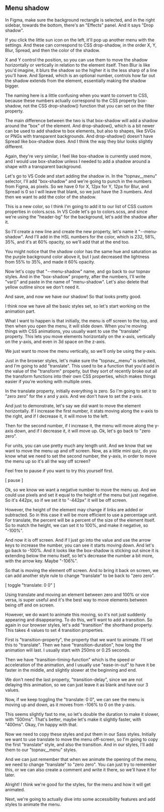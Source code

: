 ## Menu shadow

In Figma, make sure the background rectangle is selected, and in the right sidebar, towards the bottom, there's an "Effects" panel. And it says "Drop shadow".

If you click the little sun icon on the left, it'll pop up another menu with the settings. And these can correspond to CSS drop-shadow, in the order X, Y, Blur, Spread, and then the color of the shadow.

X and Y control the position, so you can use them to move the shadow horizontally or vertically in relation to the element itself. Then Blur is like you'd imagine, it blurs the shadow so the higher it is the less sharp of a line you'll have. And Spread, which is an optional number, controls how far out the shadow extends from the element, essentially making the shadow bigger.

The naming here is a little confusing when you want to convert to CSS, because these numbers actually correspond to the CSS property box-shadow, not the CSS drop-shadow() function that you can set on the filter property.

The main difference between the two is that box-shadow will add a shadow around the "box" of the element. And drop-shadow(), which is a bit newer can be used to add shadow to box elements, but also to shapes, like SVGs or PNGs with transparent backgrounds. And drop-shadow() doesn't have Spread like box-shadow does. And I think the way they blur looks slightly different.

Again, they're very similar, I feel like box-shadow is currently used more, and I would use box-shadow unless I needed to add a shadow around a shape with a transparent background.

Let's go to VS Code and start adding the shadow in. In the "topnav\_\_menu" selector, I'll add "box-shadow" and we're going to punch in the numbers from Figma, as pixels. So we have 0 for X, 12px for Y, 12px for Blur, and Spread is 0 so I will leave that blank, so we just have the 3 numbers. And then we want to add the color of the shadow.

This is a new color, so I think I'm going to add it to our list of CSS custom properties in colors.scss. In VS Code let's go to colors.scss, and since we're using the "header-bg" for the background, let's add the shadow after it.

So I'll create a new line and create the new property, let's name it "--menu-shadow". And I'll add in the HSL numbers for the color, which is 232, 58%, 35%, and it's at 60% opacity, so we'll add that at the end too.

You might notice that the shadow color has the same hue and saturation as the purple background color above it, but I just decreased the lightness from 55% to 35%, and made it 60% opacity.

Now let's copy that "--menu-shadow" name, and go back to our topnav styles. And in the "box-shadow" property, after the numbers, I'll write "var()" and paste in the name of "menu-shadow". Let's also delete that yellow outline since we don't need it.

And save, and now we have our shadow! So that looks pretty good.

I think now we have all the basic styles set, so let's start working on the animation part.

What I want to happen is that initially, the menu is off screen to the top, and then when you open the menu, it will slide down. When you're moving things with CSS animations, you usually want to use the "translate" property. This lets you move elements horizontally on the x-axis, vertically on the y-axis, and even in 3d space on the z-axis.

We just want to move the menu vertically, so we'll only be using the y-axis.

Just in the browser styles, let's make sure the "topnav\_\_menu" is selected, and I'm going to add "translate". This used to be a function that you'd add in the value of the "transform" property, but they sort of recently broke out all the transform functions into their own CSS properties, which makes things easier if you're working with multiple ones.

In the translate property, initially everything is zero. So I'm going to set it to "zero zero" for the x and y axis. And we don't have to set the z-axis.

And just to demonstrate, let's say we did want to move the element horizontally. If I increase the first number, it stats moving along the x-axis to the right, and if I decrease it, it will move to the left.

Then for the second number, if I increase it, the menu will move along the y-axis down, and if I decrease it, it will move up. Ok, let's go back to "zero zero".

For units, you can use pretty much any length unit. And we know that we want to move the menu up and off screen. Now, as a little mini quiz, do you know what we need to set the second number, the y-axis, in order to move the menu up so it's all the way off screen?

Feel free to pause if you want to try this yourself first.

[ pause ]

Ok, so we know we want a negative number to move the menu up. And we could use pixels and set it equal to the height of the menu but just negative. So it's 442px, so if we set it to "-442px" it will be off screen.

However, the height of the element may change if links are added or subtracted. So in this case it will be more efficient to use a percentage unit. For translate, the percent will be a percent of the size of the element itself. So to match the height, we can set it to 100%, and make it negative, so "-100%".

And now it is off screen. And if I just go into the value and use the arrow keys to increase the number, you can see it starts moving down. And let's go back to -100%. And it looks like the box-shadow is sticking out since it is extending below the menu itself, so let's decrease the number a bit more, with the arrow key. Maybe "-106%".

So that is moving the element off screen. And to bring it back on screen, we can add another style rule to change "translate" to be back to "zero zero".

[ toggle "translate: 0 0" ]

Using translate and moving an element between zero and 100% or vice versa, is super useful and it's the best way to move elements between being off and on screen.

However, we do want to animate this moving, so it's not just suddenly appearing and disappearing. To do this, we'll want to add a transition. So again in our browser styles, let's add "transition" the shorthand property. This takes 4 values to set 4 transition properties.

First is "transition-property", the property that we want to animate. I'll set this to "translate". Then we have "transition-duration", how long the animation will last. I usually start with 250ms or 0.25 seconds.

Then we have "transition-timing-function" which is the speed or acceleration of the animation, and I usually use "ease-in-out" to have it be faster in the middle, and slightly slower at the beginning and end.

We don't need the last property, "transition-delay", since we are not delaying this animation, so we can just leave it as blank and have our 3 values.

Now, if we keep toggling the "translate: 0 0", we can see the menu is moving up and down, as it moves from -106% to 0 on the y-axis.

This seems slightly fast to me, so let's double the duration to make it slower, with "500ms". That's better, maybe let's make it slightly faster, with "400ms". Okay, I'm happy with that.

Now we need to copy these styles and put them in our Sass styles. Initially we want to use translate to move the menu off-screen, so I'm going to copy the first "translate" style, and also the transition. And in our styles, I'll add them to our "topnav\_\_menu" styles.

And we can just remember that when we animate the opening of the menu, we need to change "translate" to "zero zero". You can just try to remember this, or we can also create a comment and write it there, so we'll have it for later.

Alright! I think we're good for the styles, for the menu and how it will get animated.

Next, we're going to actually dive into some accessibility features and add styles to animate the menu.
